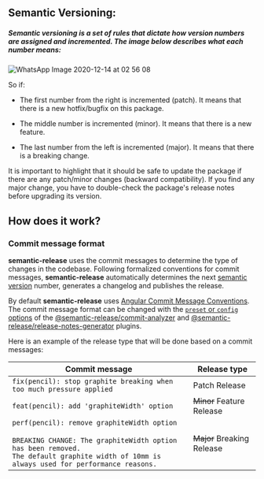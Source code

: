 ## Semantic Versioning:

##### Semantic versioning is a set of rules that dictate how version numbers are assigned and incremented. The image below describes what each number means:

![WhatsApp Image 2020-12-14 at 02 56 08](https://res.cloudinary.com/practicaldev/image/fetch/s--vTo7vOzT--/c_limit%2Cf_auto%2Cfl_progressive%2Cq_auto%2Cw_880/https://thepracticaldev.s3.amazonaws.com/i/mfyaefad6784i9z4ll2c.png)

So if:

* The first number from the right is incremented (patch). It means that there is a new hotfix/bugfix on this package.

* The middle number is incremented (minor). It means that there is a new feature.

* The last number from the left is incremented (major). It means that there is a breaking change.

It is important to highlight that it should be safe to update the package if there are any patch/minor changes (backward compatibility). If you find any major change, you have to double-check the package's release notes before upgrading its version.

## How does it work?

### Commit message format

**semantic-release** uses the commit messages to determine the type of changes in the codebase. Following formalized conventions for commit messages, **semantic-release** automatically determines the next [semantic version](https://semver.org) number, generates a changelog and publishes the release.

By default **semantic-release** uses [Angular Commit Message Conventions](https://github.com/angular/angular.js/blob/master/DEVELOPERS.md#-git-commit-guidelines). The commit message format can be changed with the [`preset` or `config` options](docs/usage/configuration.md#options) of the [@semantic-release/commit-analyzer](https://github.com/semantic-release/commit-analyzer#options) and [@semantic-release/release-notes-generator](https://github.com/semantic-release/release-notes-generator#options) plugins.

Here is an example of the release type that will be done based on a commit messages:

| Commit message                                                                                                                                                                                   | Release type               |
|--------------------------------------------------------------------------------------------------------------------------------------------------------------------------------------------------|----------------------------|
| `fix(pencil): stop graphite breaking when too much pressure applied`                                                                                                                             | Patch Release              |
| `feat(pencil): add 'graphiteWidth' option`                                                                                                                                                       | ~~Minor~~ Feature Release  |
| `perf(pencil): remove graphiteWidth option`<br><br>`BREAKING CHANGE: The graphiteWidth option has been removed.`<br>`The default graphite width of 10mm is always used for performance reasons.` | ~~Major~~ Breaking Release |
